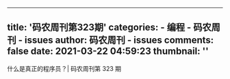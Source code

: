 
---
title: '码农周刊第323期'
categories: 
    - 编程
    - 码农周刊 - issues
author: 码农周刊 - issues
comments: false
date: 2021-03-22 04:59:23
thumbnail: ''
---

<div>   
什么是真正的程序员？| 码农周刊第 323 期  
</div>
            